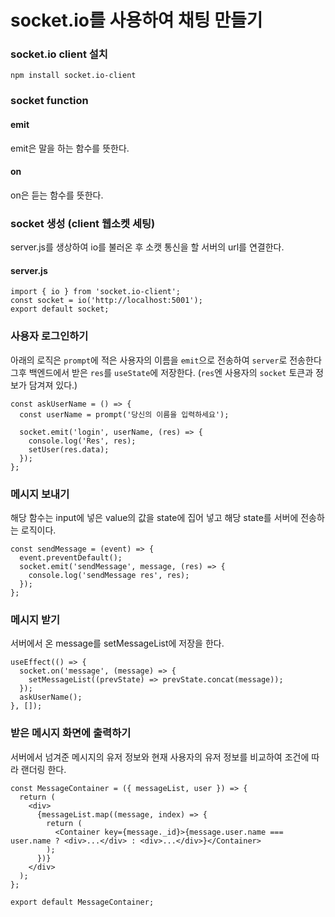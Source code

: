 # socket.io를 사용하여 채팅 만들기

### socket.io client 설치

```tsx
npm install socket.io-client
```

### socket function

#### emit

emit은 말을 하는 함수를 뜻한다.

#### on

on은 듣는 함수를 뜻한다.

### socket 생성 (client 웹소켓 세팅)

server.js를 생상하여 io를 불러온 후 소캣 통신을 할 서버의 url를 연결한다.

#### server.js

```tsx
import { io } from 'socket.io-client';
const socket = io('http://localhost:5001');
export default socket;
```

### 사용자 로그인하기

아래의 로직은 `prompt`에 적은 사용자의 이름을 `emit`으로 전송하여 `server`로 전송한다 그후 백엔드에서 받은 `res`를 `useState`에 저장한다. (`res`엔 사용자의 `socket` 토큰과 정보가 담겨져 있다.)

```tsx
const askUserName = () => {
  const userName = prompt('당신의 이름을 입력하세요');

  socket.emit('login', userName, (res) => {
    console.log('Res', res);
    setUser(res.data);
  });
};
```

### 메시지 보내기

해당 함수는 input에 넣은 value의 값을 state에 집어 넣고 해당 state를 서버에 전송하는 로직이다.

```tsx
const sendMessage = (event) => {
  event.preventDefault();
  socket.emit('sendMessage', message, (res) => {
    console.log('sendMessage res', res);
  });
};
```

### 메시지 받기

서버에서 온 message를 setMessageList에 저장을 한다.

```tsx
useEffect(() => {
  socket.on('message', (message) => {
    setMessageList((prevState) => prevState.concat(message));
  });
  askUserName();
}, []);
```

### 받은 메시지 화면에 출력하기

서버에서 넘겨준 메시지의 유저 정보와 현재 사용자의 유저 정보를 비교하여 조건에 따라 랜더링 한다.

```tsx
const MessageContainer = ({ messageList, user }) => {
  return (
    <div>
      {messageList.map((message, index) => {
        return (
          <Container key={message._id}>{message.user.name === user.name ? <div>...</div> : <div>...</div>}</Container>
        );
      })}
    </div>
  );
};

export default MessageContainer;
```
